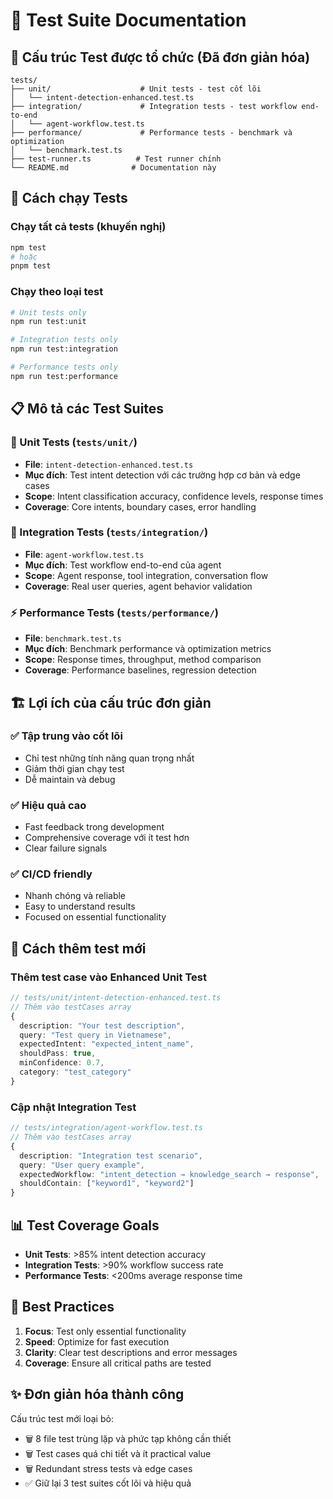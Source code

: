 # 🧪 Test Suite Documentation

## 📁 Cấu trúc Test được tổ chức (Đã đơn giản hóa)

```
tests/
├── unit/                    # Unit tests - test cốt lõi
│   └── intent-detection-enhanced.test.ts
├── integration/             # Integration tests - test workflow end-to-end  
│   └── agent-workflow.test.ts
├── performance/             # Performance tests - benchmark và optimization
│   └── benchmark.test.ts
├── test-runner.ts          # Test runner chính
└── README.md              # Documentation này
```

## 🚀 Cách chạy Tests

### Chạy tất cả tests (khuyến nghị)
```bash
npm test
# hoặc
pnpm test
```

### Chạy theo loại test
```bash
# Unit tests only
npm run test:unit

# Integration tests only  
npm run test:integration

# Performance tests only
npm run test:performance
```

## 📋 Mô tả các Test Suites

### 🧪 Unit Tests (`tests/unit/`)
- **File**: `intent-detection-enhanced.test.ts`
- **Mục đích**: Test intent detection với các trường hợp cơ bản và edge cases
- **Scope**: Intent classification accuracy, confidence levels, response times
- **Coverage**: Core intents, boundary cases, error handling

### 🔄 Integration Tests (`tests/integration/`)
- **File**: `agent-workflow.test.ts`
- **Mục đích**: Test workflow end-to-end của agent
- **Scope**: Agent response, tool integration, conversation flow
- **Coverage**: Real user queries, agent behavior validation

### ⚡ Performance Tests (`tests/performance/`)
- **File**: `benchmark.test.ts`
- **Mục đích**: Benchmark performance và optimization metrics
- **Scope**: Response times, throughput, method comparison
- **Coverage**: Performance baselines, regression detection

## 🏗️ Lợi ích của cấu trúc đơn giản

### ✅ Tập trung vào cốt lõi
- Chỉ test những tính năng quan trọng nhất
- Giảm thời gian chạy test
- Dễ maintain và debug

### ✅ Hiệu quả cao
- Fast feedback trong development
- Comprehensive coverage với ít test hơn
- Clear failure signals

### ✅ CI/CD friendly
- Nhanh chóng và reliable
- Easy to understand results
- Focused on essential functionality

## 🔧 Cách thêm test mới

### Thêm test case vào Enhanced Unit Test
```typescript
// tests/unit/intent-detection-enhanced.test.ts
// Thêm vào testCases array
{
  description: "Your test description",
  query: "Test query in Vietnamese",
  expectedIntent: "expected_intent_name",
  shouldPass: true,
  minConfidence: 0.7,
  category: "test_category"
}
```

### Cập nhật Integration Test
```typescript
// tests/integration/agent-workflow.test.ts
// Thêm vào testCases array
{
  description: "Integration test scenario",
  query: "User query example",
  expectedWorkflow: "intent_detection → knowledge_search → response",
  shouldContain: ["keyword1", "keyword2"]
}
```

## 📊 Test Coverage Goals

- **Unit Tests**: >85% intent detection accuracy
- **Integration Tests**: >90% workflow success rate  
- **Performance Tests**: <200ms average response time

## 🎯 Best Practices

1. **Focus**: Test only essential functionality
2. **Speed**: Optimize for fast execution
3. **Clarity**: Clear test descriptions and error messages
4. **Coverage**: Ensure all critical paths are tested

## ✨ Đơn giản hóa thành công

Cấu trúc test mới loại bỏ:
- 🗑️ 8 file test trùng lặp và phức tạp không cần thiết
- 🗑️ Test cases quá chi tiết và ít practical value  
- 🗑️ Redundant stress tests và edge cases
- ✅ Giữ lại 3 test suites cốt lõi và hiệu quả 